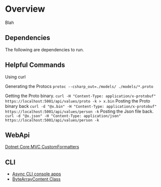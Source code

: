 # Overview

Blah

## Dependencies

The following are dependencies to run.

## Helpful Commands

Using curl

Generating the Protocs
`protoc --csharp_out=./models/ ./models/*.proto`

Getting the Proto binary. `curl -H "Content-Type: application/x-protobuf" https://localhost:5001/api/values/proto -k > x.bin`
Posting the Proto binary back `curl -d "@x.bin" -H "Content-Type: application/x-protobuf" https://localhost:5001/api/values/person -k`
Posting the Json file back. `curl -d "@x.json" -H "Content-Type: application/json" https://localhost:5001/api/values/person -k`

## WebApi

[Dotnet Core MVC CustomFormatters](https://stickler.de/en/information/code-snippets/httpwebrequest-with-post-data)

## CLI

* [Async CLI console apps](https://stackoverflow.com/questions/38114553/are-async-console-applications-supported-in-net-core)
* [ByteArrayContent Class](https://docs.microsoft.com/en-us/dotnet/api/system.net.http.bytearraycontent?view=netcore-2.1)
